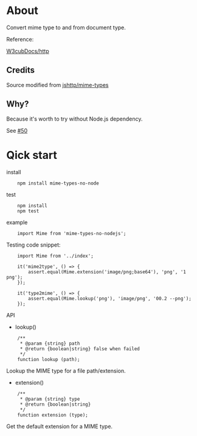 # About

Convert mime type to and from document type.

Reference:

[W3cubDocs/http](https://docs.w3cub.com/http/basics_of_http/mime_types/complete_list_of_mime_types)

## Credits

Source modified from [jshttp/mime-types](https://github.com/jshttp/mime-types)

## Why?

Because it's worth to try without Node.js dependency.

See [#50](https://github.com/jshttp/mime-types/issues/50#issuecomment-442916069)

# Qick start

install

```
    npm install mime-types-no-node
```

test

```
    npm install
    npm test
```

example

```
    import Mime from 'mime-types-no-nodejs';
```

Testing code snippet:

```
    import Mime from '../index';

    it('mime2type', () => {
        assert.equal(Mime.extension('image/png;base64'), 'png', '1 png');
    });

    it('type2mime', () => {
        assert.equal(Mime.lookup('png'), 'image/png', '00.2 --png');
    });
```

API

- lookup()

```
    /**
     * @param {string} path
     * @return {boolean|string} false when failed
     */
    function lookup (path);
```

Lookup the MIME type for a file path/extension.

- extension()

```
    /**
     * @param {string} type
     * @return {boolean|string}
     */
    function extension (type);
```
Get the default extension for a MIME type.
